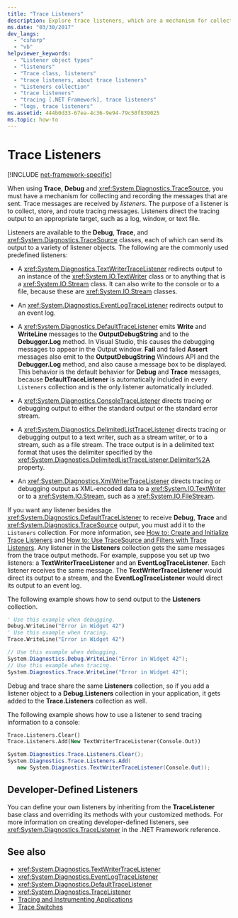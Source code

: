 ```yaml
---
title: "Trace Listeners"
description: Explore trace listeners, which are a mechanism for collecting and recording tracing messages sent in .NET. A listener collects, stores, and routes messages.
ms.date: "03/30/2017"
dev_langs:
  - "csharp"
  - "vb"
helpviewer_keywords:
  - "Listener object types"
  - "listeners"
  - "Trace class, listeners"
  - "trace listeners, about trace listeners"
  - "Listeners collection"
  - "trace listeners"
  - "tracing [.NET Framework], trace listeners"
  - "logs, trace listeners"
ms.assetid: 444b0d33-67ea-4c36-9e94-79c50f839025
ms.topic: how-to
---
```

# Trace Listeners

[!INCLUDE [net-framework-specific](../includes/net-framework-specific.md)]

When using **Trace**, **Debug** and <xref:System.Diagnostics.TraceSource>, you must have a mechanism for collecting and recording the messages that are sent. Trace messages are received by *listeners*. The purpose of a listener is to collect, store, and route tracing messages. Listeners direct the tracing output to an appropriate target, such as a log, window, or text file.

 Listeners are available to the **Debug**, **Trace**, and <xref:System.Diagnostics.TraceSource> classes, each of which can send its output to a variety of listener objects. The following are the commonly used predefined listeners:

- A <xref:System.Diagnostics.TextWriterTraceListener> redirects output to an instance of the <xref:System.IO.TextWriter> class or to anything that is a <xref:System.IO.Stream> class. It can also write to the console or to a file, because these are <xref:System.IO.Stream> classes.

- An <xref:System.Diagnostics.EventLogTraceListener> redirects output to an event log.

- A <xref:System.Diagnostics.DefaultTraceListener> emits **Write** and **WriteLine** messages to the **OutputDebugString** and to the **Debugger.Log** method. In Visual Studio, this causes the debugging messages to appear in the Output window. **Fail** and failed **Assert** messages also emit to the **OutputDebugString** Windows API and the **Debugger.Log** method, and also cause a message box to be displayed. This behavior is the default behavior for **Debug** and **Trace** messages, because **DefaultTraceListener** is automatically included in every `Listeners` collection and is the only listener automatically included.

- A <xref:System.Diagnostics.ConsoleTraceListener> directs tracing or debugging output to either the standard output or the standard error stream.

- A <xref:System.Diagnostics.DelimitedListTraceListener> directs tracing or debugging output to a text writer, such as a stream writer, or to a stream, such as a file stream. The trace output is in a delimited text format that uses the delimiter specified by the <xref:System.Diagnostics.DelimitedListTraceListener.Delimiter%2A> property.

- An <xref:System.Diagnostics.XmlWriterTraceListener> directs tracing or debugging output as XML-encoded data to a <xref:System.IO.TextWriter> or to a <xref:System.IO.Stream>, such as a <xref:System.IO.FileStream>.

 If you want any listener besides the <xref:System.Diagnostics.DefaultTraceListener> to receive **Debug**, **Trace** and <xref:System.Diagnostics.TraceSource> output, you must add it to the `Listeners` collection. For more information, see [How to: Create and Initialize Trace Listeners](how-to-create-and-initialize-trace-listeners.md) and [How to: Use TraceSource and Filters with Trace Listeners](how-to-use-tracesource-and-filters-with-trace-listeners.md). Any listener in the **Listeners** collection gets the same messages from the trace output methods. For example, suppose you set up two listeners: a **TextWriterTraceListener** and an **EventLogTraceListener**. Each listener receives the same message. The **TextWriterTraceListener** would direct its output to a stream, and the **EventLogTraceListener** would direct its output to an event log.

 The following example shows how to send output to the **Listeners** collection.

```vb
' Use this example when debugging.
Debug.WriteLine("Error in Widget 42")
' Use this example when tracing.
Trace.WriteLine("Error in Widget 42")
```

```csharp
// Use this example when debugging.
System.Diagnostics.Debug.WriteLine("Error in Widget 42");
// Use this example when tracing.
System.Diagnostics.Trace.WriteLine("Error in Widget 42");
```

 Debug and trace share the same **Listeners** collection, so if you add a listener object to a **Debug.Listeners** collection in your application, it gets added to the **Trace.Listeners** collection as well.

 The following example shows how to use a listener to send tracing information to a console:

```vb
Trace.Listeners.Clear()
Trace.Listeners.Add(New TextWriterTraceListener(Console.Out))
```

```csharp
System.Diagnostics.Trace.Listeners.Clear();
System.Diagnostics.Trace.Listeners.Add(
   new System.Diagnostics.TextWriterTraceListener(Console.Out));
```

## Developer-Defined Listeners

 You can define your own listeners by inheriting from the **TraceListener** base class and overriding its methods with your customized methods. For more information on creating developer-defined listeners, see <xref:System.Diagnostics.TraceListener> in the .NET Framework reference.

## See also

- <xref:System.Diagnostics.TextWriterTraceListener>
- <xref:System.Diagnostics.EventLogTraceListener>
- <xref:System.Diagnostics.DefaultTraceListener>
- <xref:System.Diagnostics.TraceListener>
- [Tracing and Instrumenting Applications](tracing-and-instrumenting-applications.md)
- [Trace Switches](trace-switches.md)
